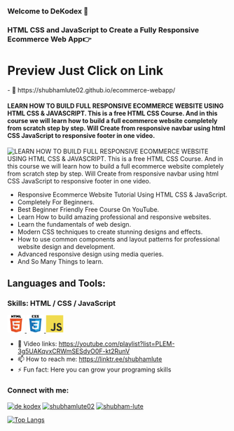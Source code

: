 
### Welcome to DeKodex 👋
### HTML CSS and JavaScript to Create a Fully Responsive Ecommerce Web App👉

<h1 align="left">Preview Just Click on Link </h1>
- 🔗 https://shubhamlute02.github.io/ecommerce-webapp/

#### LEARN HOW TO BUILD FULL RESPONSIVE ECOMMERCE WEBSITE USING HTML CSS & JAVASCRIPT. This is a free HTML CSS Course. And in this course we will learn how to build a full ecommerce website completely from scratch step by step. Will Create from responsive navbar using html CSS JavaScript to responsive footer in one video.
![LEARN HOW TO BUILD FULL RESPONSIVE ECOMMERCE WEBSITE USING HTML CSS & JAVASCRIPT. This is a free HTML CSS Course. And in this course we will learn how to build a full ecommerce website completely from scratch step by step. Will Create from responsive navbar using html CSS JavaScript to responsive footer in one video.](https://github.com/shubhamlute02/ecommerce-webapp/blob/main/designpromo/1.png)

- Responsive Ecommerce Website Tutorial Using HTML CSS & JavaScript.
- Completely For Beginners.
- Best Beginner Friendly Free Course On YouTube.
- Learn How to build amazing professional and responsive websites.
- Learn the fundamentals of web design.
- Modern CSS techniques to create stunning designs and effects.
- How to use common components and layout patterns for professional website design and development.
- Advanced responsive design using media queries.
- And So Many Things to learn.


<h2 align="left">Languages and Tools:</h2>
<h3 align="left">Skills: HTML / CSS / JavaScript</h3>

<a href="https://www.w3.org/html/" target="_blank" rel="noreferrer"> <img src="https://raw.githubusercontent.com/devicons/devicon/master/icons/html5/html5-original-wordmark.svg" alt="html5" width="40" height="40"/> </a>
<a href="https://www.w3schools.com/css/" target="_blank" rel="noreferrer"> <img src="https://raw.githubusercontent.com/devicons/devicon/master/icons/css3/css3-original-wordmark.svg" alt="css3" width="40" height="40"/> </a>
<a href="https://developer.mozilla.org/en-US/docs/Web/JavaScript" target="_blank" rel="noreferrer"> <img src="https://raw.githubusercontent.com/devicons/devicon/master/icons/javascript/javascript-original.svg" alt="javascript" width="40" height="40"/> </a>

- 🔗 Video links: https://youtube.com/playlist?list=PLEM-3g5UAKqvxCRWmSESdyO0F-kt2RunV
- 📫 How to reach me: https://linktr.ee/shubhamlute 
- ⚡ Fun fact: Here you can grow your programing skills 

<h3 align="left">Connect with me:</h3>
<p align="left">
<a href="https://www.youtube.com/c/de kodex" target="blank"><img align="center" src="https://raw.githubusercontent.com/rahuldkjain/github-profile-readme-generator/master/src/images/icons/Social/youtube.svg" alt="de kodex" height="30" width="40" /></a>
<a href="https://codepen.io/shubhamlute02" target="blank"><img align="center" src="https://raw.githubusercontent.com/rahuldkjain/github-profile-readme-generator/master/src/images/icons/Social/codepen.svg" alt="shubhamlute02" height="30" width="40" /></a>
<a href="https://linkedin.com/in/shubham-lute" target="blank"><img align="center" src="https://raw.githubusercontent.com/rahuldkjain/github-profile-readme-generator/master/src/images/icons/Social/linked-in-alt.svg" alt="shubham-lute" height="30" width="40" /></a>
</p>

[![Top Langs](https://github-readme-stats.vercel.app/api/top-langs/?username=shubhamlute02)](https://github.com/anuraghazra/github-readme-stats)


